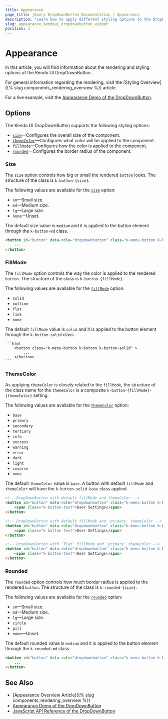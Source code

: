 ```yaml
---
title: Appearance
page_title: jQuery DropDownButton Documentation | Appearance
description: "Learn how to apply different styling options to the DropDownButton widget."
slug: appearance_kendoui_dropdownbutton_widget
position: 3
---
```


# Appearance

In this article, you will find information about the rendering and styling options of the Kendo UI DropDownButton.

For general information regarding the rendering, visit the [Styling Overview]({% slug components_rendering_overview %}) article.

For a live example, visit the [Appearance Demo of the DropDownButton](https://demos.telerik.com/kendo-ui/dropdownbutton/appearance).

## Options

The Kendo UI DropDownButton supports the following styling options:

- [`size`](#size)—Configures the overall size of the component.
- [`themeColor`](#themecolor)—Configures what color will be applied to the component.
- [`fillMode`](#fillmode)—Configures how the color is applied to the component.
- [`rounded`](#rounded)—Configures the border radius of the component.

### Size

The `size` option controls how big or small the rendered `button` looks. The structure of the class is `k-button-{size}`.

The following values are available for the [`size`](/api/javascript/ui/dropdownbutton/configuration/size) option:

- `sm`—Small size.
- `md`—Medium size.
- `lg`—Large size.
- `none`—Unset.

The default size value is `medium` and it is applied to the button element through the `k-button-md` class.

```html
<button id="button" data-role="dropdownbutton" class="k-menu-button k-button k-button-md">
    ...
</button>
```

### FillMode

The `fillMode` option controls the way the color is applied to the rendered `button`. The structure of the class is `k-button-{fillMode}`.

The following values are available for the [`fillMode`](/api/javascript/ui/dropdownbutton/configuration/fillmode) option:

- `solid`
- `outline`
- `flat`
- `link`
- `none`

The default `fillMode` value is `solid` and it is applied to the button element through the `k-button-solid` class.

    ```html
        <button class="k-menu-button k-button k-button-solid" >
            ...
        </button>
    ```

### ThemeColor

As applying `themeColor` is closely related to the `fillMode`, the structure of the class name for the `themeColor` is a composite `k-button-{fillMode}-{themeColor}` setting.

The following values are available for the [`themeColor`](/api/javascript/ui/dropdownbutton/configuration/themecolor) option:

- `base`
- `primary`
- `secondary`
- `tertiary`
- `info`
- `success`
- `warning`
- `error`
- `dark`
- `light`
- `inverse`
- `none`

The default `themeColor` value is `base`. A button with default `fillMode` and `themeColor` will have the `k-button-solid-base` class applied.

```html
<!-- DropDownButton with default fillMode and themeColor -->
<button id="button" data-role="dropdownbutton" class="k-menu-button k-button k-button-md k-rounded-md k-button-solid k-button-solid-base" type="button" aria-haspopup="menu" aria-expanded="false" aria-controls="button_buttonmenu" aria-label="User Settings dropdownbutton">
    <span class="k-button-text">User Settings</span>
</button>

<!-- DropDownButton with default fillMode and 'primary' themeColor -->
<button id="button" data-role="dropdownbutton" class="k-menu-button k-button k-button-md k-rounded-md k-button-solid k-button-solid-primary" type="button" aria-haspopup="menu" aria-expanded="false" aria-controls="button_buttonmenu" aria-label="User Settings dropdownbutton">
    <span class="k-button-text">User Settings</span>
</button>

<!-- DropDownButton with `flat` fillMode and `primary` themeColor -->
<button id="button" data-role="dropdownbutton" class="k-menu-button k-button k-button-md k-rounded-md k-button-flat k-button-flat-primary" type="button" aria-haspopup="menu" aria-expanded="false" aria-controls="button_buttonmenu" aria-label="User Settings dropdownbutton">
    <span class="k-button-text">User Settings</span>
</button>
```

### Rounded

The `rounded` option controls how much border radius is applied to the rendered `button`. The structure of the class is `k-rounded-{size}`.

The following values are available for the [`rounded`](/api/javascript/ui/dropdownbutton/configuration/rounded) option:

- `sm`—Small size.
- `md`—Medium size.
- `lg`—Large size.
- `circle`
- `pill`
- `none`—Unset.

The default rounded value is `medium` and it is applied to the button element through the `k-rounded-md` class.

```html
<button id="button" data-role="dropdownbutton" class="k-menu-button k-button k-rounded-md ">
    ...
</button>
```

## See Also

* [Appearance Overview Article]({% slug components_rendering_overview %})
* [Appearance Demo of the DropDownButton](https://demos.telerik.com/kendo-ui/dropdownbutton/appearance)
* [JavaScript API Reference of the DropDownButton](/api/javascript/ui/dropdownbutton)

